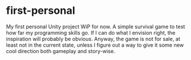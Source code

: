 # first-personal
My first personal Unity project
WiP for now.
A simple survival game to test how far my programming skills go. If I can do what I envision right, the inspiration will probably be obvious. Anyway, the game is not for sale, at least not in the current state, unless I figure out a way to give it some new cool direction both gameplay and story-wise. 
